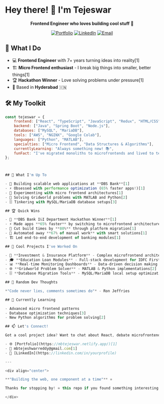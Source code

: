 # Hey there! 👋 I'm Tejeswar

<div align="center">
  
**Frontend Engineer who loves building cool stuff** 🚀

[![Portfolio](https://img.shields.io/badge/Portfolio-FF5722?style=for-the-badge&logo=todoist&logoColor=white)](https://mbtejeswar.netlify.app/)
[![LinkedIn](https://img.shields.io/badge/LinkedIn-0077B5?style=for-the-badge&logo=linkedin&logoColor=white)](https://linkedin.com/in/yourprofile)
[![Email](https://img.shields.io/badge/Email-D14836?style=for-the-badge&logo=gmail&logoColor=white)](mailto:mbtejeshwarreddy@gmail.com)

</div>

## 🚀 What I Do

- 💻 **Frontend Engineer** with 7+ years turning ideas into reality[1]
- 🏗️ **Micro Frontend enthusiast** - I break big things into smaller, better things[1]
- 🏆 **Hackathon Winner** - Love solving problems under pressure[1]
- 📍 Based in **Hyderabad** 🇮🇳

## 🛠️ My Toolkit

```javascript
const tejeswar = {
    frontend: ["React", "TypeScript", "JavaScript", "Redux", "HTML/CSS"],
    backend: ["Java", "Spring Boot", "Node.js"],
    databases: ["MySQL", "MariaDB"],
    tools: ["AWS", "NGINX", "Google Colab"],
    languages: ["Python", "MATLAB"],
    specialties: ["Micro Frontend", "Data Structures & Algorithms"],
    currentlyLearning: "Always something new! 📚",
    funFact: "I've migrated monoliths to microfrontends and lived to tell the tale 😄"
};



## 🎯 What I'm Up To

- 🔨 Building scalable web applications at **DBS Bank**[1]
- ⚡ Obsessed with performance optimization (65% faster apps!)[1]
- 🎪 Experimenting with micro frontend architectures[1]
- 🧮 Solving Gridworld problems with MATLAB and Python[2]
- 🗄️ Tinkering with MySQL/MariaDB database setups[3]

## 🏆 Quick Wins

- 🥇 **DBS Bank I&I Department Hackathon Winner**[1]
- ⚡ Made apps **65% faster** by switching to microfrontend architecture[1]
- 🚀 Cut build times by **80%** through platform migration[1]
- 🤖 Automated away **67% of manual work** with smart solutions[1]
- 🏗️ Led end-to-end development of banking modules[1]

## 🔧 Cool Projects I've Worked On

- 🏦 **Investment & Insurance Platform** - Complex microfrontend architecture[1]
- 🎓 **Education Loan Modules** - Full-stack development for IDFC First Bank[1]
- 📊 **Real-time Monitoring Dashboards** - Data-driven decision making tools[1]
- 🌐 **Gridworld Problem Solver** - MATLAB & Python implementations[2]
- 🗄️ **Database Migration Tools** - MySQL/MariaDB local setup optimization[3]

## 💭 Random Dev Thoughts

*"Code never lies, comments sometimes do"* - Ron Jeffries

## 🌱 Currently Learning

- Advanced micro frontend patterns
- Database optimization techniques[3]
- New Python algorithms for problem solving[2]

## 📫 Let's Connect!

Got a cool project idea? Want to chat about React, debate microfrontend architectures, or discuss database migration strategies? Hit me up!

- 🌐 [Portfolio](https://mbtejeswar.netlify.app/)[1]
- 📧 mbtejeshwarreddy@gmail.com[1]
- 💼 [LinkedIn](https://linkedin.com/in/yourprofile)

---

<div align="center">

**"Building the web, one component at a time"** ⚛️

Thanks for stopping by! ⭐ this repo if you found something interesting!

</div>
